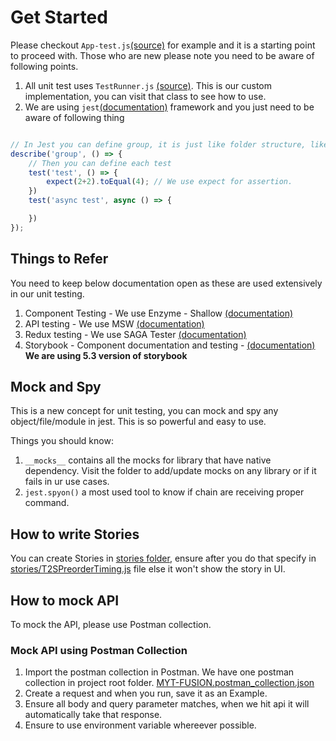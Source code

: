 # Get Started
Please checkout `App-test.js`[(source)](App-test.js) for example and it is a starting point to proceed with. Those who are new please note you need to be aware of following points.

1. All unit test uses `TestRunner.js` [(source)](TestUtils/TestRunner.js). This is our custom implementation, you can visit that class to see how to use.
2. We are using `jest`[(documentation)](https://jestjs.io/docs/expect) framework and you just need to be aware of following thing

```javascript

// In Jest you can define group, it is just like folder structure, like folder inside folder. 
describe('group', () => {
    // Then you can define each test
    test('test', () => {
        expect(2+2).toEqual(4); // We use expect for assertion.
    })
    test('async test', async () => {

    })
});

```

## Things to Refer

You need to keep below documentation open as these are used extensively in our unit testing.

1. Component Testing - We use Enzyme - Shallow [(documentation)](https://enzymejs.github.io/enzyme/docs/api/shallow.html)
1. API testing - We use MSW [(documentation)](https://mswjs.io/docs/api/request)
1. Redux testing - We use SAGA Tester [(documentation)](https://github.com/wix/redux-saga-tester)
1. Storybook - Component documentation and testing - [(documentation)](https://storybook.js.org/blog/storybook-5-3/) **We are using 5.3 version of storybook**

## Mock and Spy
This is a new concept for unit testing, you can mock and spy any object/file/module in jest. This is so powerful and easy to use.

Things you should know:
1. `__mocks__` contains all the mocks for library that have native dependency. Visit the folder to add/update mocks on any library or if it fails in ur use cases.
2. `jest.spyon()` a most used tool to know if chain are receiving proper command.

## How to write Stories

You can create Stories in [stories folder](storybook/stories), ensure after you do that specify in [stories/T2SPreorderTiming.js](storybook/stories/index.js) file else it won't show the story in UI. 

## How to mock API
To mock the API, please use Postman collection.

### Mock API using Postman Collection
1. Import the postman collection in Postman. We have one postman collection in project root folder. [MYT-FUSION.postman_collection.json](MYT-FUSION.postman_collection.json)
1. Create a request and when you run, save it as an Example.
1. Ensure all body and query parameter matches, when we hit api it will automatically take that response.
1. Ensure to use environment variable whereever possible.
